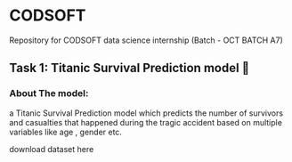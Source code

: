 # CODSOFT
Repository for CODSOFT data science internship (Batch - OCT BATCH A7)
## Task 1: Titanic Survival Prediction model 🚢
### About The model:
a Titanic Survival Prediction model which predicts the number of survivors and casualties that happened during the tragic accident based on multiple variables like age , gender etc.

download dataset here

